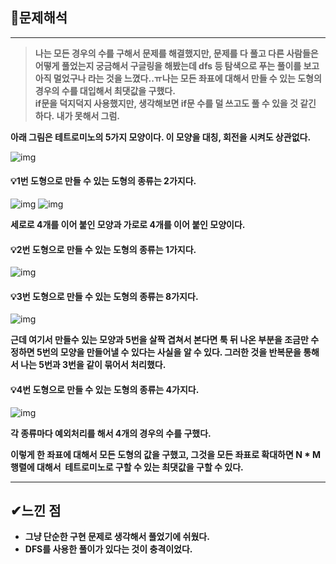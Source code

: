 ## **🔎문제해석**

---

> **나는 모든 경우의 수를 구해서 문제를 해결했지만, 문제를 다 풀고 다른 사람들은 어떻게 풀었는지 궁금해서 구글링을 해봤는데 dfs 등 탐색으로 푸는 풀이를 보고 아직 멀었구나 라는 것을 느꼈다..ㅠ나는 모든 좌표에 대해서 만들 수 있는 도형의 경우의 수를 대입해서 최댓값을 구했다.**  
> **if문을 덕지덕지 사용했지만, 생각해보면 if문 수를 덜 쓰고도 풀 수 있을 것 같긴 하다. 내가 못해서 그럼.**


**아래 그림은 테트로미노의 5가지 모양이다. 이 모양을 대칭, 회전을 시켜도 상관없다.**

![img](https://user-images.githubusercontent.com/99114456/190104085-0fe45e71-0039-466b-bcb6-b4bee275211e.png)

#### **💡1번 도형으로 만들 수 있는 도형의 종류는 2가지다.**

![img](https://user-images.githubusercontent.com/99114456/190104098-d4f2d690-1b8a-4ac6-9429-a8ac529e37e8.png)
![img](https://user-images.githubusercontent.com/99114456/190104107-cae3390a-24a9-4cf8-9cb2-a30ced5e347c.png)

**세로로 4개를 이어 붙인 모양과 **가로로 4개를 이어 붙인 모양이다.****

#### **💡2번 도형으로 만들 수 있는 도형의 종류는 1가지다.**
![img](https://user-images.githubusercontent.com/99114456/190104114-16e59c14-4b7b-46d0-8ff1-5634284da29b.png)
#### **💡3번 도형으로 만들 수 있는 도형의 종류는 8가지다.**

![img](https://user-images.githubusercontent.com/99114456/190104139-4dd80b05-def1-49e5-9a76-75c4afa46e9e.png)

**근데 여기서 만들수 있는 모양과 5번을 살짝 겹쳐서 본다면 툭 뒤 나온 부분을 조금만 수정하면 5번의 모양을 만들어낼 수 있다는 사실을 알 수 있다. 그러한 것을 반복문을 통해서 나는 5번과 3번을 같이 묶어서 처리했다.**

#### **💡4번 도형으로 만들 수 있는 도형의 종류는 4가지다.**

![img](https://user-images.githubusercontent.com/99114456/190104148-7bc16bfc-935a-4a14-8a5f-53ece46e504a.png)


**각 종류마다 예외처리를 해서 4개의 경우의 수를 구했다.**

**이렇게 한 좌표에 대해서 모든 도형의 값을 구했고, 그것을 모든 좌표로 확대하면 N \* M 행렬에 대해서  테트로미노로 구할 수 있는 최댓값을 구할 수 있다.**

---

## **✔느낀 점**

-   **그냥 단순한 구현 문제로 생각해서 풀었기에 쉬웠다.** 
-   **DFS를 사용한 풀이가 있다는 것이 충격이었다.**
